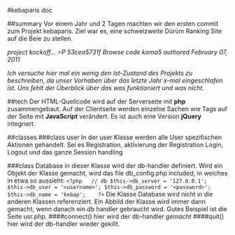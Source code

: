 #kebaparis doc

##summary
Vor einem Jahr und 2 Tagen machten wir den ersten commit zum Projekt kebaparis. Ziel war es, eine schweizweite Dürüm Ranking Site auf die Beie zu stellen.

*project kockoff... =P 53cea5731f Browse code koma5 authored February 07, 2011*

*Ich versuche hier mal ein wenig den Ist-Zustand des Projekts zu beschreiben, da unser Vorhaben über das letzte Jahr x-mal eingeschlafen ist. Uns fehlt der Überblick über das was funktioniert und was nicht.*

##tech
Der HTML-Quellcode wird auf der Serverseite mit **php** zusammengebaut. Auf der Clientseite werden einzelne Sachen wie Tags auf der Seite mit **JavaScript** verändert. Es ist auch eine Version **jQuery** integriert.

##classes
###class user
In der user Klasse werden alle User spezifischen Aktionen gehandelt. Sei es Registration, aktivierung der Registration Login, Logout und das ganze Session handling

###class Database
in dieser Klasse wird der db-handler definiert. Wird ein Objekt der Klasse gemacht, wird das file db_config.php included, in welches in etwa so aussieht:
`<?php  
// db
$this->db_server = '127.0.0.1';
$this->db_user = '<username>';
$this->db_password = '<password>';
$this->db_name = 'kebap';  	
?>`
Die Klasse Database wird nicht in die anderen Klassen referenziert. Ein Abbild der Klasse wird immer dann gemacht, wenn danach ein db handler gebraucht wird. Gutes Beispiel ist die Seite usr.php.
####connect()
hier wird der db-handler *gemacht*
####quit()
hier wird der db-handler wieder gekillt.